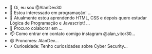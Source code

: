- 👋 Oi, eu sou @AlanDev30
- 👀 Estou interessado em programação! ...
- 🌱 Atualmente estou aprendendo HTML, CSS e depois quero estudar Lógica de Programação e Javascript! ...
- 💞️ Procuro colaborar em ...
- 📫 Como entrar em contato comigo instagram @alan_vitor30...
- 😄 Pronomes: AlanDev...
- ⚡ Curiosidade: Tenho curiosidades sobre Cyber Security...

<!---
AlanDev30/AlanDev30 is a ✨ special ✨ repository because its `README.md` (this file) appears on your GitHub profile.
You can click the Preview link to take a look at your changes.
--->
